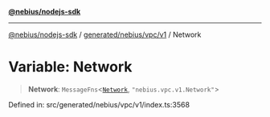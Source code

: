 [**@nebius/nodejs-sdk**](../../../../../README.md)

***

[@nebius/nodejs-sdk](../../../../../README.md) / [generated/nebius/vpc/v1](../README.md) / Network

# Variable: Network

> **Network**: `MessageFns`\<[`Network`](../interfaces/Network.md), `"nebius.vpc.v1.Network"`\>

Defined in: src/generated/nebius/vpc/v1/index.ts:3568

